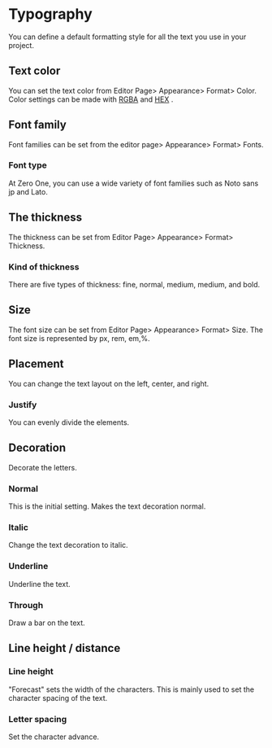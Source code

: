 # Typography

You can define a default formatting style for all the text you use in your project.

## Text color

You can set the text color from Editor Page> Appearance> Format> Color. Color settings can be made with [RGBA](broken-reference) and [HEX](broken-reference) .

## Font family

Font families can be set from the editor page> Appearance> Format> Fonts.

### Font type

At Zero One, you can use a wide variety of font families such as Noto sans jp and Lato.

## The thickness

The thickness can be set from Editor Page> Appearance> Format> Thickness.

### Kind of thickness

There are five types of thickness: fine, normal, medium, medium, and bold.

## Size

The font size can be set from Editor Page> Appearance> Format> Size. The font size is represented by px, rem, em,%.

## Placement

You can change the text layout on the left, center, and right.

### Justify

You can evenly divide the elements.

## Decoration

Decorate the letters.

### Normal

This is the initial setting. Makes the text decoration normal.

### Italic

Change the text decoration to italic.

### Underline

Underline the text.

### Through

Draw a bar on the text.

## Line height / distance

### Line height

"Forecast" sets the width of the characters. This is mainly used to set the character spacing of the text.

### Letter spacing

Set the character advance.
